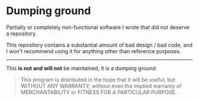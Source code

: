 # Dumping ground
Partially or completely non-functional software I wrote that did not deserve a repository.

This repository contains a substantial amount of bad design / bad code, and I won't recommend using it for anything other than reference purposes.

------

This **is not and will not** be maintained, it is a dumping ground.

> This program is distributed in the hope that it will be useful, but WITHOUT ANY WARRANTY; without even the implied warranty of MERCHANTABILITY or FITNESS FOR A PARTICULAR PURPOSE.
